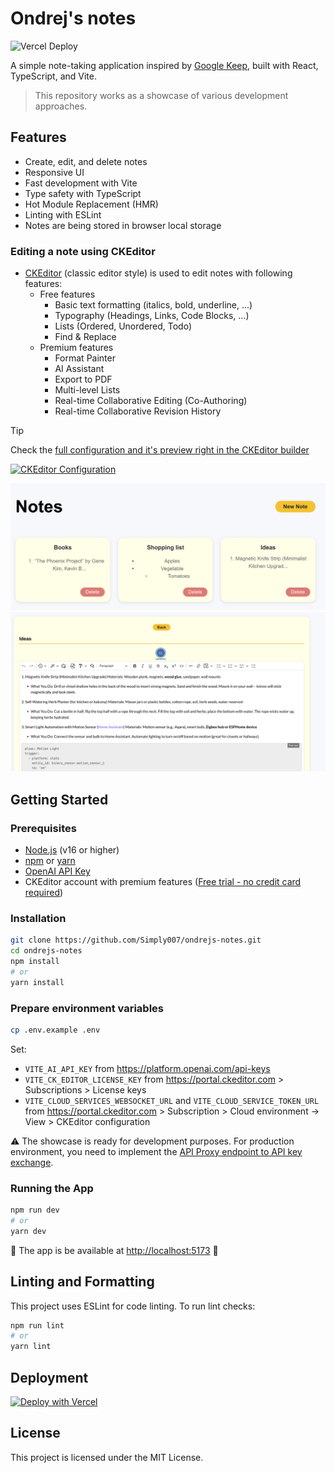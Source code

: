 # Ondrej's notes

![Vercel Deploy](https://deploy-badge.vercel.app/vercel/ondrejs-notes?style=for-the-badge)

A simple note-taking application inspired by [Google Keep](https://keep.google.com/), built with React, TypeScript, and Vite.

> This repository works as a showcase of various development approaches.

## Features

- Create, edit, and delete notes
- Responsive UI
- Fast development with Vite
- Type safety with TypeScript
- Hot Module Replacement (HMR)
- Linting with ESLint
- Notes are being stored in browser local storage

### Editing a note using CKEditor

- [CKEditor](https://ckeditor.com/) (classic editor style) is used to edit notes with following features:
  - Free features
    - Basic text formatting (italics, bold, underline, ...)
    - Typography (Headings, Links, Code Blocks, ...)
    - Lists (Ordered, Unordered, Todo)
    - Find & Replace
  - Premium features
    - Format Painter
    - AI Assistant
    - Export to PDF
    - Multi-level Lists
    - Real-time Collaborative Editing (Co-Authoring)
    - Real-time Collaborative Revision History

> [!TIP]
> Check the [full configuration and it's preview right in the CKEditor builder](https://ckeditor.com/ckeditor-5/builder/?redirect=portal#installation/NodgNARATAdAbDADBSIAsIRQMwkXAVjTTlMQE4jsMo4BGORIgDkzUWbRQgFMA7FIjDA6YIeLFg6AXUg8oAIzwFsEaUA=)
>
> [![CKEditor Configuration](https://img.shields.io/badge/CKEditor%20configuration-8A2BE2?style=for-the-badge)](https://ckeditor.com/ckeditor-5/builder/?redirect=portal#installation/NodgNARATAdAbDADBSIAsIRQMwkXAVjTTlMQE4jsMo4BGORIgDkzUWbRQgFMA7FIjDA6YIeLFg6AXUg8oAIzwFsEaUA=)

![Listing](./assets/listing.png)
![Detail](./assets/detail.png)

## Getting Started

### Prerequisites

- [Node.js](https://nodejs.org/) (v16 or higher)
- [npm](https://www.npmjs.com/) or [yarn](https://yarnpkg.com/)
- [OpenAI API Key](https://platform.openai.com/api-keys)
- CKEditor account with premium features ([Free trial - no credit card required](https://ckeditor.com/docs/trial/latest/index.html))

### Installation

```bash
git clone https://github.com/Simply007/ondrejs-notes.git
cd ondrejs-notes
npm install
# or
yarn install
```

### Prepare environment variables

```bash
cp .env.example .env
```

Set:

- `VITE_AI_API_KEY` from <https://platform.openai.com/api-keys>
- `VITE_CK_EDITOR_LICENSE_KEY` from <https://portal.ckeditor.com> > Subscriptions > License keys
- `VITE_CLOUD_SERVICES_WEBSOCKET_URL` and `VITE_CLOUD_SERVICE_TOKEN_URL` from <https://portal.ckeditor.com> > Subscription > Cloud environment -> View <YOUR ENVIRONMENT> > CKEditor configuration

⚠️ The showcase is ready for development purposes. For production environment, you need to implement the [API Proxy endpoint to API key exchange](https://ckeditor.com/docs/ckeditor5/latest/features/ai-assistant/ai-assistant-integration.html#using-proxy-endpoint).

### Running the App

```bash
npm run dev
# or
yarn dev
```

🎉 The app is be available at  [http://localhost:5173](http://localhost:5173) 🎉

## Linting and Formatting

This project uses ESLint for code linting. To run lint checks:

```bash
npm run lint
# or
yarn lint
```

## Deployment

[![Deploy with Vercel](https://vercel.com/button)](https://vercel.com/new/clone?repository-url=https%3A%2F%2Fgithub.com%2FSimply007%2Fondrejs-notes)

## License

This project is licensed under the MIT License.
